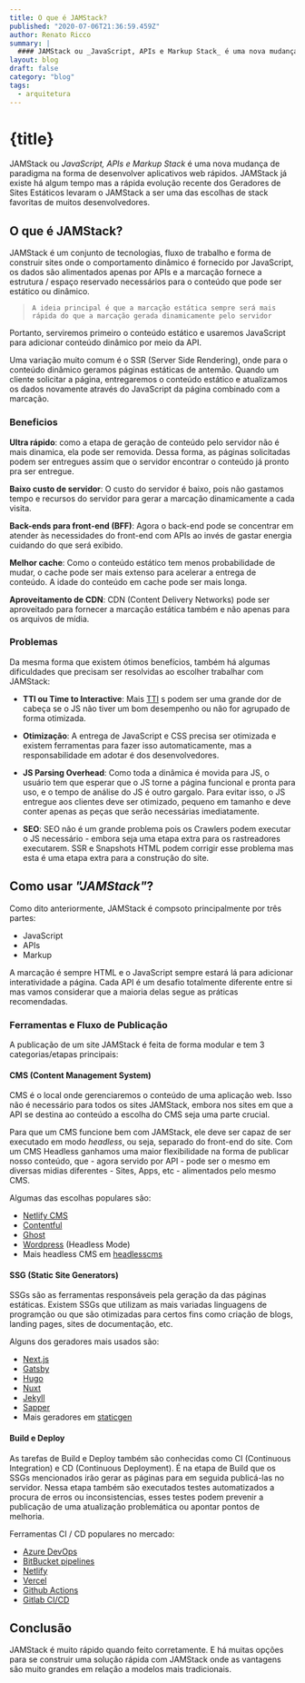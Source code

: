 ```yaml
---
title: O que é JAMStack?
published: "2020-07-06T21:36:59.459Z"
author: Renato Ricco
summary: |
  #### JAMStack ou _JavaScript, APIs e Markup Stack_ é uma nova mudança de paradigma na forma de desenvolver aplicativos da web rápidos..
layout: blog
draft: false
category: "blog"
tags:
  - arquitetura
---
```


# {title}

JAMStack ou _JavaScript, APIs e Markup Stack_ é uma nova mudança de paradigma na forma de desenvolver aplicativos web rápidos. JAMStack já existe há algum tempo mas a rápida evolução recente dos Geradores de Sites Estáticos levaram o JAMStack a ser uma das escolhas de stack favoritas de muitos desenvolvedores.

## O que é JAMStack?

JAMStack é um conjunto de tecnologias, fluxo de trabalho e forma de construir sites onde o comportamento dinâmico é fornecido por JavaScript, os dados são alimentados apenas por APIs e a marcação fornece a estrutura / espaço reservado necessários para o conteúdo que pode ser estático ou dinâmico.

>     A ideia principal é que a marcação estática sempre será mais rápida do que a marcação gerada dinamicamente pelo servidor

Portanto, serviremos primeiro o conteúdo estático e usaremos JavaScript para adicionar conteúdo dinâmico por meio da API.

Uma variação muito comum é o SSR (Server Side Rendering), onde para o conteúdo dinâmico geramos páginas estáticas de antemão. Quando um cliente solicitar a página, entregaremos o conteúdo estático e atualizamos os dados novamente através do JavaScript da página combinado com a marcação.

### Beneficios

**Ultra rápido**: como a etapa de geração de conteúdo pelo servidor não é mais dinamica, ela pode ser removida. Dessa forma, as páginas solicitadas podem ser entregues assim que o servidor encontrar o conteúdo já pronto pra ser entregue.

**Baixo custo de servidor**: O custo do servidor é baixo, pois não gastamos tempo e recursos do servidor para gerar a marcação dinamicamente a cada visita.

**Back-ends para front-end (BFF)**: Agora o back-end pode se concentrar em atender às necessidades do front-end com APIs ao invés de gastar energia cuidando do que será exibido.

**Melhor cache**: Como o conteúdo estático tem menos probabilidade de mudar, o cache pode ser mais extenso para acelerar a entrega de conteúdo. A idade do conteúdo em cache pode ser mais longa.

**Aproveitamento de CDN**: CDN (Content Delivery Networks) pode ser aproveitado para fornecer a marcação estática também e não apenas para os arquivos de mídia.

### Problemas

Da mesma forma que existem ótimos benefícios, também há algumas dificuldades que precisam ser resolvidas ao escolher trabalhar com JAMStack:

- **TTI ou Time to Interactive**: Mais [TTI](https://web.dev/tti/) s podem ser uma grande dor de cabeça se o JS não tiver um bom desempenho ou não for agrupado de forma otimizada.

- **Otimização**: A entrega de JavaScript e CSS precisa ser otimizada e existem ferramentas para fazer isso automaticamente, mas a responsabilidade em adotar é dos desenvolvedores.

- **JS Parsing Overhead**: Como toda a dinâmica é movida para JS, o usuário tem que esperar que o JS torne a página funcional e pronta para uso, e o tempo de análise do JS é outro gargalo. Para evitar isso, o JS entregue aos clientes deve ser otimizado, pequeno em tamanho e deve conter apenas as peças que serão necessárias imediatamente.

- **SEO**: SEO não é um grande problema pois os Crawlers podem executar o JS necessário - embora seja uma etapa extra para os rastreadores executarem. SSR e Snapshots HTML podem corrigir esse problema mas esta é uma etapa extra para a construção do site.

## Como usar _"JAMStack"_?

Como dito anteriormente, JAMStack é compsoto principalmente por três partes:

- JavaScript
- APIs
- Markup

A marcação é sempre HTML e o JavaScript sempre estará lá para adicionar interatividade a página. Cada API é um desafio totalmente diferente entre si mas vamos considerar que a maioria delas segue as práticas recomendadas.

### Ferramentas e Fluxo de Publicação

A publicação de um site JAMStack é feita de forma modular e tem 3 categorias/etapas principais:



#### CMS (Content Management System)

CMS é o local onde gerenciaremos o conteúdo de uma aplicação web. Isso não é necessário para todos os sites JAMStack, embora nos sites em que a API se destina ao conteúdo a escolha do CMS seja uma parte crucial.

Para que um CMS funcione bem com JAMStack, ele deve ser capaz de ser executado em modo _headless_, ou seja, separado do front-end do site. Com um CMS Headless ganhamos uma maior flexibilidade na forma de publicar nosso conteúdo, que - agora servido por API - pode ser o mesmo em diversas midias diferentes - Sites, Apps, etc - alimentados pelo mesmo CMS.

Algumas das escolhas populares são:

- [Netlify CMS](https://www.netlifycms.org/)
- [Contentful](https://www.contentful.com/)
- [Ghost](https://ghost.org/)
- [Wordpress](https://br.wordpress.org/) (Headless Mode)
- Mais headless CMS em [headlesscms](https://headlesscms.org/)

#### SSG (Static Site Generators)

SSGs são as ferramentas responsáveis pela geração da das páginas estáticas. Existem SSGs que utilizam as mais variadas linguagens de programção ou que são otimizadas para certos fins como criação de blogs, landing pages, sites de documentação, etc.

Alguns dos geradores mais usados são:

- [Next.js](https://nextjs.org/)
- [Gatsby](https://www.gatsbyjs.com/)
- [Hugo](https://gohugo.io/)
- [Nuxt](https://nuxtjs.org/)
- [Jekyll](https://jekyllrb.com/)
- [Sapper](https://sapper.svelte.dev/)
- Mais geradores em [staticgen](https://www.staticgen.com/)

#### Build e Deploy

As tarefas de Build e Deploy também são conhecidas como CI (Continuous Integration) e CD (Continuous Deployment). É na etapa de Build que os SSGs mencionados irão gerar as páginas para em seguida publicá-las no servidor. Nessa etapa também são executados testes automatizados a procura de erros ou inconsistencias, esses testes podem prevenir a publicação de uma atualização problemática ou apontar pontos de melhoria.

Ferramentas CI / CD populares no mercado:

- [Azure DevOps](https://azure.microsoft.com/pt-br/services/devops/)
- [BitBucket pipelines](https://bitbucket.org/product/br/features/pipelines)
- [Netlify](https://www.netlify.com/)
- [Vercel](https://vercel.com/)
- [Github Actions](https://github.com/features/actions)
- [Gitlab CI/CD](https://docs.gitlab.com/12.10/ee/ci/)

## Conclusão

JAMStack é muito rápido quando feito corretamente. E há muitas opções para se construir uma solução rápida com JAMStack onde as vantagens são muito grandes em relação a modelos mais tradicionais.
